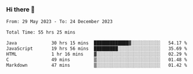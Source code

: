 ### Hi there 👋

<!--START_SECTION:waka-->

```txt
From: 29 May 2023 - To: 24 December 2023

Total Time: 55 hrs 25 mins

Java             30 hrs 15 mins  █████████████▓░░░░░░░░░░░   54.17 %
JavaScript       19 hrs 56 mins  █████████░░░░░░░░░░░░░░░░   35.69 %
HTML             1 hr 16 mins    ▓░░░░░░░░░░░░░░░░░░░░░░░░   02.29 %
C                49 mins         ▒░░░░░░░░░░░░░░░░░░░░░░░░   01.48 %
Markdown         47 mins         ▒░░░░░░░░░░░░░░░░░░░░░░░░   01.42 %
```

<!--END_SECTION:waka-->
<!--
**the-beef-calculator/the-beef-calculator** is a ✨ _special_ ✨ repository because its `README.md` (this file) appears on your GitHub profile.

Here are some ideas to get you started:

- 🔭 I’m currently working on ...
- 🌱 I’m currently learning ...
- 👯 I’m looking to collaborate on ...
- 🤔 I’m looking for help with ...
- 💬 Ask me about ...
- 📫 How to reach me: ...
- 😄 Pronouns: ...
- ⚡ Fun fact: ...
-->
